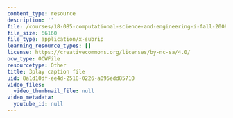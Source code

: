 ```yaml
---
content_type: resource
description: ''
file: /courses/18-085-computational-science-and-engineering-i-fall-2008/8a1d10dfee4d25180226a095edd85710_Q95lUJagN0A.srt
file_size: 66160
file_type: application/x-subrip
learning_resource_types: []
license: https://creativecommons.org/licenses/by-nc-sa/4.0/
ocw_type: OCWFile
resourcetype: Other
title: 3play caption file
uid: 8a1d10df-ee4d-2518-0226-a095edd85710
video_files:
  video_thumbnail_file: null
video_metadata:
  youtube_id: null
---
```

